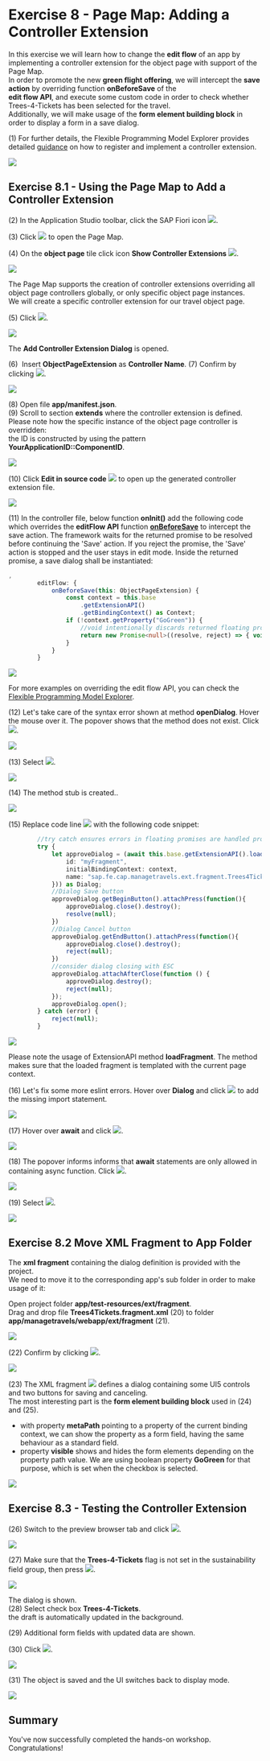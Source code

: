 # Exercise 8 - Page Map: Adding a Controller Extension

In this exercise we will learn how to change the **edit flow** of an app by implementing a controller extension for the object page with support of the Page Map.\
In order to promote the new **green flight offering**, we will intercept the **save action** by overriding function **onBeforeSave** of the\
**edit flow API**, and execute some custom code in order to check whether Trees-4-Tickets has been selected for the travel.\
Additionally, we will make usage of the **form element building block** in order to display a form in a save dialog.

(1) For further details, the Flexible Programming Model Explorer provides detailed [guidance](https://ui5.sap.com/test-resources/sap/fe/core/fpmExplorer/index.html#/controllerExtensions/controllerExtensionsOverview/guidanceControllerExtensions) on how to register and implement a controller extension.

![](./images/image1.png)

## Exercise 8.1 - Using the Page Map to Add a Controller Extension

(2) In the Application Studio toolbar, click the SAP Fiori icon ![](./images/image3.png).

(3) Click ![](./images/image4.png)  to open the Page Map.

(4) On the **object page** tile click icon **Show Controller Extensions** ![](./images/image5.png).

![](./images/image2.png)

The Page Map supports the creation of controller extensions overriding all object page controllers globally, or only specific object page instances.\
We will create a specific controller extension for our travel object page.

(5) Click ![](./images/image7.png).

![](./images/image6.png)

The **Add Controller Extension Dialog** is opened.

(6)  Insert **ObjectPageExtension** as **Controller Name**. (7) Confirm by clicking ![](./images/image9.png).

![](./images/image8.png)

(8) Open file **app/manifest.json**.\
(9) Scroll to section **extends** where the controller extension is defined.\
Please note how the specific instance of the object page controller is overridden:\
the ID is constructed by using the pattern **YourApplicationID::ComponentID**.

![](./images/image10.png)

(10) Click **Edit in source code** ![](./images/image13.png) to open up the generated controller extension file.

![](./images/image12.png)

(11) In the controller file, below function **onInit()** add the following code which overrides the **editFlow API** function [**onBeforeSave**](https://ui5.sap.com/#/api/sap.fe.core.controllerextensions.EditFlow%23methods/onBeforeSave) to intercept the save action. The framework waits for the returned promise to be resolved before continuing the 'Save' action. If you reject the promise, the 'Save' action is stopped and the user stays in edit mode. Inside the returned promise, a save dialog shall be instantiated:

```ts
,
		editFlow: {
			onBeforeSave(this: ObjectPageExtension) {
				const context = this.base
					.getExtensionAPI()
					.getBindingContext() as Context;
				if (!context.getProperty("GoGreen")) {
					//void intentionally discards returned floating promise
					return new Promise<null>((resolve, reject) => { void this.openDialog(resolve, reject, context); })
				}
			}
		}
```

![](./images/image14.png)


For more examples on overriding the edit flow API, you can check the [Flexible Programming Model Explorer](https://sapui5.hana.ondemand.com/test-resources/sap/fe/core/fpmExplorer/index.html#/controllerExtensions/controllerExtensionsOverview/basicExtensibility).

(12) Let's take care of the syntax error shown at method **openDialog**. Hover the mouse over it. The popover shows that the method does not exist. Click ![](./images/image16.png).

![](./images/image15.png)

(13) Select ![](./images/image18.png).

![](./images/image17.png)

(14) The method stub is created..

![](./images/image19.png)

(15) Replace code line ![](./images/image20.png) with the following code snippet:

```ts
		//try catch ensures errors in floating promises are handled properly
		try {
			let approveDialog = (await this.base.getExtensionAPI().loadFragment({
				id: "myFragment",
				initialBindingContext: context,
				name: "sap.fe.cap.managetravels.ext.fragment.Trees4Tickets"
			})) as Dialog;
			//Dialog Save button
			approveDialog.getBeginButton().attachPress(function(){
				approveDialog.close().destroy();
				resolve(null);
			})
			//Dialog Cancel button
			approveDialog.getEndButton().attachPress(function(){
				approveDialog.close().destroy();
				reject(null);
			})			
			//consider dialog closing with ESC
			approveDialog.attachAfterClose(function () {
				approveDialog.destroy();
				reject(null);
			});			
			approveDialog.open();
		} catch (error) {
			reject(null);
		}
```

![](./images/image21.png)

Please note the usage of ExtensionAPI method **loadFragment**. The method makes sure that the loaded fragment is templated with the current page context.

(16) Let's fix some more eslint errors. Hover over **Dialog** and click ![](./images/image16.png) to add the missing import statement.

![](./images/image22.png)

(17) Hover over **await** and click ![](./images/image24.png).

![](./images/image23.png)

(18) The popover informs informs that **await** statements are only allowed in containing async function. Click ![](./images/image26.png).

![](./images/image25.png)

(19) Select ![](./images/image28.png).

![](./images/image27.png)

## Exercise 8.2 Move XML Fragment to App Folder

The **xml fragment** containing the dialog definition is provided with the project.\
We need to move it to the corresponding app's sub folder in order to make usage of it:

Open project folder **app/test-resources/ext/fragment**.\
Drag and drop file **Trees4Tickets.fragment.xml** (20) to folder **app/managetravels/webapp/ext/fragment** (21).

![](./images/image29.png)

(22) Confirm by clicking ![](./images/image32.png).

![](./images/image31.png)

(23) The XML fragment ![](./images/image30.png) defines a dialog containing some UI5 controls and two buttons for saving and canceling.\
The most interesting part is the **form element building block** used in (24) and (25).
- with property **metaPath** pointing to a property of the current binding context, we can show the property as a form field, having the same behaviour as a standard field.
- property **visible** shows and hides the form elements depending on the property path value. We are using boolean property **GoGreen** for that purpose, which is set when the checkbox is selected.

![](./images/image33.png)

## Exercise 8.3 - Testing the Controller Extension

(26) Switch to the preview browser tab and click ![](./images/image40.png).

![](./images/image39.png)

(27) Make sure that the **Trees-4-Tickets** flag is not set in the sustainability field group, then press  ![](./images/image42.png).

![](./images/image41.png)

The dialog is shown.\
(28) Select check box **Trees-4-Tickets**.\
the draft is automatically updated in the background.

(29) Additional form fields with updated data are shown.

(30) Click ![](./images/image46.png).

![](./images/image43.png)

(31) The object is saved and the UI switches back to display mode.

![](./images/image47.png)

## Summary

You've now successfully completed the hands-on workshop. Congratulations!